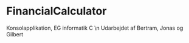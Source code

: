# FinancialCalculator
 Konsolapplikation, EG informatik C
\n Udarbejdet af Bertram, Jonas og Gilbert
